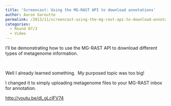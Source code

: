 ```yaml
---
title: 'Screencast: Using the MG-RAST API to download annotations'
author: Aaron Garoutte
permalink: /2013/11/screencast-using-the-mg-rast-api-to-download-annotations/
categories:
  - Round 07/3
  - Video
---
```

I&#8217;ll be demonstrating how to use the MG-RAST API to download different types of metagenome information.

&nbsp;

Well I already learned something.  My purposed topic was too big!

I changed it to simply uploading metagenome files to your MG-RAST inbox for annotation.

<a href="http://youtu.be/dl_gLclFV74" target="_blank">http://youtu.be/dl_gLclFV74</a>
